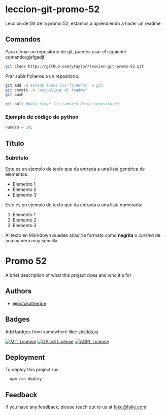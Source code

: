 # leccion-git-promo-52

Leccion de Git de la promo 52, estamos a aprendiendo a hacer un readme

## Comandos

Para clonar un repositorio de git, puedes usar el siguiente comando:gjsfgadjf

```bash
git clone https://github.com/ytaylor/leccion-git-promo-52.git
```

Prar subir ficheros a un repositorio: 

```bash 
git add -A #añade todos los ficheros  a git
git commit -m "actualizar el readme" 
git push  

git pull #para bajar los cambios de un repositorio
```


### Ejemplo de código de python

```python
numero = 10: 
```

## Título
### Subtítulo
Este es un ejemplo de texto que da entrada a una lista genérica de elementos:
- Elemento 1
- Elemento 2
- Elemento 3

Este es un ejemplo de texto que da entrada a una lista numerada:
1. Elemento 1
2. Elemento 2
3. Elemento 3


Al texto en Markdown puedes añadirle formato como **negrita** o *cursiva* de una manera muy sencilla.



# Promo 52

A brief description of what this project does and who it's for


## Authors

- [@octokatherine](https://www.github.com/octokatherine)


## Badges

Add badges from somewhere like: [shields.io](https://shields.io/)

[![MIT License](https://img.shields.io/badge/License-MIT-green.svg)](https://choosealicense.com/licenses/mit/)
[![GPLv3 License](https://img.shields.io/badge/License-GPL%20v3-yellow.svg)](https://opensource.org/licenses/)
[![AGPL License](https://img.shields.io/badge/license-AGPL-blue.svg)](http://www.gnu.org/licenses/agpl-3.0)


## Deployment

To deploy this project run

```bash
  npm run deploy
```


## Feedback

If you have any feedback, please reach out to us at fake@fake.com

